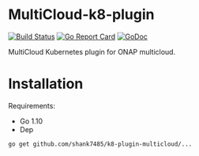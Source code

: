 # MultiCloud-k8-plugin

[![Build Status](https://travis-ci.org/shank7485/k8-plugin-multicloud.png)](https://travis-ci.org/shank7485/k8-plugin-multicloud)
[![Go Report Card](https://goreportcard.com/badge/github.com/shank7485/k8-plugin-multicloud)](https://goreportcard.com/report/github.com/shank7485/k8-plugin-multicloud)
[![GoDoc](https://godoc.org/github.com/shank7485/k8-plugin-multicloud?status.svg)](https://godoc.org/github.com/shank7485/k8-plugin-multicloud)

MultiCloud Kubernetes plugin for ONAP multicloud.

# Installation

Requirements:
* Go 1.10
* Dep

`go get github.com/shank7485/k8-plugin-multicloud/...`
